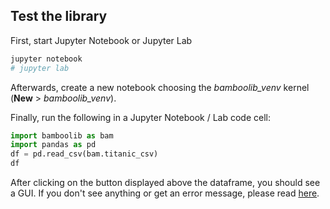 ## Test the library

First, start Jupyter Notebook or Jupyter Lab

```bash
jupyter notebook
# jupyter lab
```

Afterwards, create a new notebook choosing the *bamboolib_venv* kernel (**New** > *bamboolib_venv*).

Finally, run the following in a Jupyter Notebook / Lab code cell:

```python
import bamboolib as bam
import pandas as pd
df = pd.read_csv(bam.titanic_csv)
df
```

After clicking on the button displayed above the dataframe, you should see a GUI. If you don't see anything or get an error message, please read [here](https://docs.bamboolib.8080labs.com/troubleshooting#i-dont-see-the-user-interface-after-installing-bamboolib).
